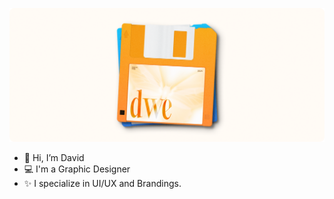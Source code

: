 ![dwe](welcome.png)
- 👋 Hi, I’m David
- 💻 I'm a Graphic Designer
- ✨ I specialize in UI/UX and Brandings.

<!---
iamnotdavee/iamnotdavee is a ✨ special ✨ repository because its `README.md` (this file) appears on your GitHub profile.
You can click the Preview link to take a look at your changes.
--->

